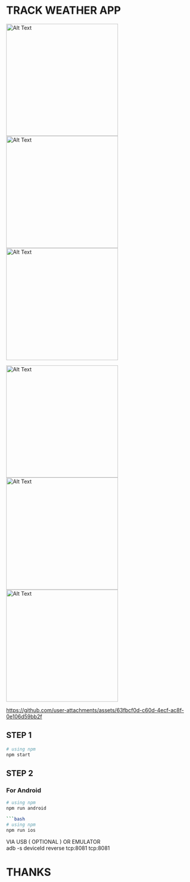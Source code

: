 
# TRACK WEATHER APP
<p float="left">
<img src="https://github.com/user-attachments/assets/635b5505-f5ca-4c49-8c66-677edb63c1c2" alt="Alt Text" width="300" >
<img src="https://github.com/user-attachments/assets/c7efc1f6-8cdc-4ec4-837a-379b6bf22806" alt="Alt Text" width="300">
<img src="https://github.com/user-attachments/assets/0c6a735a-ec53-4323-baea-33103cb5b75f" alt="Alt Text" width="300">
</p>
<img src="https://github.com/user-attachments/assets/ff72e9a9-0c95-44e3-87fe-5160fd311efd" alt="Alt Text" width="300">
<img src="https://github.com/user-attachments/assets/435b968b-f15f-414a-88f6-71c2a21da9c4" alt="Alt Text" width="300">
<img src="https://github.com/user-attachments/assets/32fba3ad-9e29-4610-8073-7b0caaa9cc64" alt="Alt Text" width="300">


https://github.com/user-attachments/assets/63fbcf0d-c60d-4ecf-ac8f-0e106d59bb2f


## STEP 1

```bash
# using npm
npm start

```

## STEP 2

### For Android

```bash
# using npm
npm run android

```bash
# using npm
npm run ios

```
VIA USB ( OPTIONAL ) OR EMULATOR <br />
adb -s deviceId reverse tcp:8081 tcp:8081


# THANKS 

